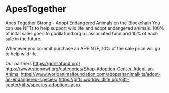 # ApesTogether


Apes Together Strong - Adopt Endangered Animals on the Blockchain
You can use NFTs to help support wild life and adopt endangered animals. 100% of inital sales goes to gorillafund.org or associated fund and 10% of each sale in the future.

Whenever you commit purchase an APE NTF, 10% of the sale price will go to help wild life.

Our partners
https://gorillafund.org/
https://www.shopnwf.org/categories/Shop-Adoption-Center-Adopt-an-Animal
https://www.worldanimalfoundation.com/adoptananimalkits/adopt-an-endangered-species/
https://gifts.worldwildlife.org/gift-center/gifts/species-adoptions.aspx

